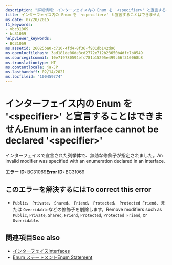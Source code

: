 ```yaml
---
description: "詳細情報: インターフェイス内の Enum を '<specifier>' と宣言することはできません"
title: インターフェイス内の Enum を '<specifier>' と宣言することはできません
ms.date: 07/20/2015
f1_keywords:
- vbc31069
- bc31069
helpviewer_keywords:
- BC31069
ms.assetid: 26025ba0-c710-4fd4-8f36-f931db142d96
ms.openlocfilehash: 3ad181de06de8cd2772e712b23650b4dfc7b0549
ms.sourcegitcommit: 10e719780594efc781b15295e499c66f316068b8
ms.translationtype: HT
ms.contentlocale: ja-JP
ms.lasthandoff: 02/14/2021
ms.locfileid: "100459774"
---
```

# <a name="enum-in-an-interface-cannot-be-declared-specifier"></a><span data-ttu-id="af13e-103">インターフェイス内の Enum を '\<specifier>' と宣言することはできません</span><span class="sxs-lookup"><span data-stu-id="af13e-103">Enum in an interface cannot be declared '\<specifier>'</span></span>

<span data-ttu-id="af13e-104">インターフェイスで宣言された列挙体で、無効な修飾子が指定されました。</span><span class="sxs-lookup"><span data-stu-id="af13e-104">An invalid modifier was specified with an enumeration declared in an interface.</span></span>  
  
 <span data-ttu-id="af13e-105">**エラー ID:** BC31069</span><span class="sxs-lookup"><span data-stu-id="af13e-105">**Error ID:** BC31069</span></span>  
  
## <a name="to-correct-this-error"></a><span data-ttu-id="af13e-106">このエラーを解決するには</span><span class="sxs-lookup"><span data-stu-id="af13e-106">To correct this error</span></span>  
  
- <span data-ttu-id="af13e-107">`Public`、 `Private`、 `Shared`、 `Friend`、 `Protected`、 `Protected Friend`、または `Overridable`などの修飾子を削除します。</span><span class="sxs-lookup"><span data-stu-id="af13e-107">Remove modifiers such as `Public`, `Private`, `Shared`, `Friend`, `Protected`, `Protected Friend`, or `Overridable`.</span></span>  
  
## <a name="see-also"></a><span data-ttu-id="af13e-108">関連項目</span><span class="sxs-lookup"><span data-stu-id="af13e-108">See also</span></span>

- [<span data-ttu-id="af13e-109">インターフェイス</span><span class="sxs-lookup"><span data-stu-id="af13e-109">Interfaces</span></span>](../programming-guide/language-features/interfaces/index.md)
- [<span data-ttu-id="af13e-110">Enum ステートメント</span><span class="sxs-lookup"><span data-stu-id="af13e-110">Enum Statement</span></span>](../language-reference/statements/enum-statement.md)
